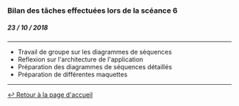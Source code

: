 ### Bilan des tâches effectuées lors de la scéance 6
##### *23 / 10 / 2018*

---

+ Travail de groupe sur les diagrammes de séquences
+ Reflexion sur l'architecture de l'application
+ Préparation des diagrammes de séquences détaillés
+ Préparation de différentes maquettes

---

[:leftwards_arrow_with_hook: Retour à la page d'accueil](../README.md)
